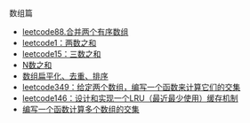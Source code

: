 数组篇
* [leetcode88.合并两个有序数组](https://github.com/cyh756085049/LeetCode/blob/main/interview/practive/array/mergeSortArray.js)
* [leetcode1：两数之和](https://github.com/cyh756085049/LeetCode/blob/main/interview/practive/array/towSum.js)
* [leetcode15：三数之和](https://github.com/cyh756085049/LeetCode/blob/main/interview/practive/array/threeSum.js)
* [N数之和]()
* [数组扁平化、去重、排序]()
* [leetcode349：给定两个数组，编写一个函数来计算它们的交集]()
* [leetcode146：设计和实现一个LRU（最近最少使用）缓存机制]()
* [编写一个函数计算多个数组的交集]()